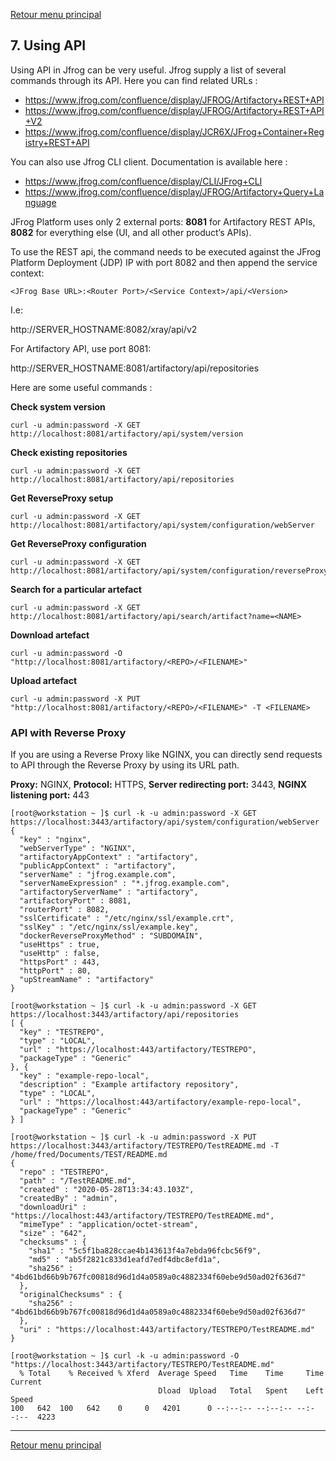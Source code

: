 [Retour menu principal](../README.md)

## 7. Using API

Using API in Jfrog can be very useful. Jfrog supply a list of several commands through its API. Here you can find related URLs :

- https://www.jfrog.com/confluence/display/JFROG/Artifactory+REST+API
- https://www.jfrog.com/confluence/display/JFROG/Artifactory+REST+API+V2
- https://www.jfrog.com/confluence/display/JCR6X/JFrog+Container+Registry+REST+API

You can also use Jfrog CLI client. Documentation is available here :

- https://www.jfrog.com/confluence/display/CLI/JFrog+CLI
- https://www.jfrog.com/confluence/display/JFROG/Artifactory+Query+Language

JFrog Platform uses only 2 external ports: **8081** for Artifactory REST APIs, **8082** for everything else (UI, and all other product’s APIs).

To use the REST api, the command needs to be executed against the JFrog Platform Deployment (JDP) IP with port 8082 and then append the service context:

```
<JFrog Base URL>:<Router Port>/<Service Context>/api/<Version>
```

I.e:

http://SERVER_HOSTNAME:8082/xray/api/v2

For Artifactory API, use port 8081:

http://SERVER_HOSTNAME:8081/artifactory/api/repositories


Here are some useful commands :

**Check system version**
```
curl -u admin:password -X GET http://localhost:8081/artifactory/api/system/version
```

**Check existing repositories**
```
curl -u admin:password -X GET http://localhost:8081/artifactory/api/repositories
```

**Get ReverseProxy setup**
```
curl -u admin:password -X GET http://localhost:8081/artifactory/api/system/configuration/webServer
```

**Get ReverseProxy configuration**
```
curl -u admin:password -X GET http://localhost:8081/artifactory/api/system/configuration/reverseProxy/nginx
```

**Search for a particular artefact**
```
curl -u admin:password -X GET http://localhost:8081/artifactory/api/search/artifact?name=<NAME>
```

**Download artefact**
```
curl -u admin:password -O "http://localhost:8081/artifactory/<REPO>/<FILENAME>"
```

**Upload artefact**
```
curl -u admin:password -X PUT "http://localhost:8081/artifactory/<REPO>/<FILENAME>" -T <FILENAME>
```

### API with Reverse Proxy

If you are using a Reverse Proxy like NGINX, you can directly send requests to API through the Reverse Proxy by using its URL path.

**Proxy:** NGINX, **Protocol:** HTTPS, **Server redirecting port:** 3443, **NGINX listening port:** 443

```console
[root@workstation ~ ]$ curl -k -u admin:password -X GET https://localhost:3443/artifactory/api/system/configuration/webServer
{
  "key" : "nginx",
  "webServerType" : "NGINX",
  "artifactoryAppContext" : "artifactory",
  "publicAppContext" : "artifactory",
  "serverName" : "jfrog.example.com",
  "serverNameExpression" : "*.jfrog.example.com",
  "artifactoryServerName" : "artifactory",
  "artifactoryPort" : 8081,
  "routerPort" : 8082,
  "sslCertificate" : "/etc/nginx/ssl/example.crt",
  "sslKey" : "/etc/nginx/ssl/example.key",
  "dockerReverseProxyMethod" : "SUBDOMAIN",
  "useHttps" : true,
  "useHttp" : false,
  "httpsPort" : 443,
  "httpPort" : 80,
  "upStreamName" : "artifactory"
}
```

```console
[root@workstation ~ ]$ curl -k -u admin:password -X GET https://localhost:3443/artifactory/api/repositories
[ {
  "key" : "TESTREPO",
  "type" : "LOCAL",
  "url" : "https://localhost:443/artifactory/TESTREPO",
  "packageType" : "Generic"
}, {
  "key" : "example-repo-local",
  "description" : "Example artifactory repository",
  "type" : "LOCAL",
  "url" : "https://localhost:443/artifactory/example-repo-local",
  "packageType" : "Generic"
} ]
```

```console
[root@workstation ~ ]$ curl -k -u admin:password -X PUT https://localhost:3443/artifactory/TESTREPO/TestREADME.md -T /home/fred/Documents/TEST/README.md 
{
  "repo" : "TESTREPO",
  "path" : "/TestREADME.md",
  "created" : "2020-05-28T13:34:43.103Z",
  "createdBy" : "admin",
  "downloadUri" : "https://localhost:443/artifactory/TESTREPO/TestREADME.md",
  "mimeType" : "application/octet-stream",
  "size" : "642",
  "checksums" : {
    "sha1" : "5c5f1ba828ccae4b143613f4a7ebda96fcbc56f9",
    "md5" : "ab5f2821c833d1eafd7edf4dbc8efd1a",
    "sha256" : "4bd61bd66b9b767fc00818d96d1d4a0589a0c4882334f60ebe9d50ad02f636d7"
  },
  "originalChecksums" : {
    "sha256" : "4bd61bd66b9b767fc00818d96d1d4a0589a0c4882334f60ebe9d50ad02f636d7"
  },
  "uri" : "https://localhost:443/artifactory/TESTREPO/TestREADME.md"
}
```

```console
[root@workstation ~ ]$ curl -k -u admin:password -O "https://localhost:3443/artifactory/TESTREPO/TestREADME.md"
  % Total    % Received % Xferd  Average Speed   Time    Time     Time  Current
                                 Dload  Upload   Total   Spent    Left  Speed
100   642  100   642    0     0   4201      0 --:--:-- --:--:-- --:--:--  4223
```

---------------------------------------------------------------------------------------------------------------------------------

[Retour menu principal](../README.md)
